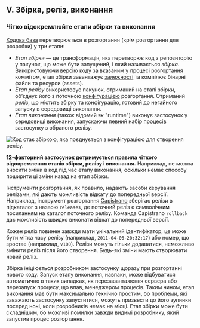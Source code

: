 ## V. Збірка, реліз, виконання
### Чітко відокремлюйте етапи збірки та виконання

[Кодова база](./codebase) перетворюється в розгортання (крім розгортання для розробки) у три етапи:

* *Етап збірки* — це трансформація, яка перетворює код з репозиторію у пакунок, що може бути запущений, і який називається *збірка*. Використовуючи версію коду за вказаним у процесі розгортання коммітом, етап збірки завантажує [залежності](./dependencies) та компілює бінарні файли та ресурси (assets).
* *Етап релізу* використовує пакунок, отриманий на етапі збірки, обʼєднує його з поточною [конфігурацією](./config) розгортання. Отриманий *реліз*, що містить збірку та конфігурацію, готовий до негайного запуску в середовищі виконання.
* *Етап виконання* (також відомий як "runtime") виконує застосунок у середовищі виконання, запускаючи певний набір [процесів](./processes) застосунку з обраного релізу.

![Код стає збіркою, яка поєднується з конфігурацією для створення релізу.](/images/release.png)

**12-факторний застосунок дотримується правила чіткого відокремлення етапів збірки, релізу і виконання.** Наприклад, не можна вносити зміни в код під час етапу виконання, оскільки немає способу поширити ці зміни назад на етап збірки.

Інструменти розгортання, як правило, надають засоби керування релізами, які дають можливість відкату до попередньої версії. Наприклад, інструмент розгортання [Capistrano](https://github.com/capistrano/capistrano/wiki) зберігає релізи в підкаталог з назвою `releases`, де поточний реліз є символічним посиланням на каталог поточного релізу. Команда Capistrano `rollback` дає можливість швидко виконати відкат до попередньої версії.

Кожен реліз повинен завжди мати унікальний ідентифікатор, це може бути мітка часу релізу (наприклад, `2011-04-06-20:32:17`) або номер, що зростає (наприклад, `v100`). Релізи можуть тільки додаватися, неможливо змінити реліз після його створення. Будь-які зміни мають створювати новий реліз.

Збірка ініціюється розробником застосунку щоразу при розгортанні нового коду. Запуск етапу виконання, навпаки, може відбуватися автоматично в таких випадках, як перезавантаження сервера або перезапуск процесу, що впав, менеджером процесів. Таким чином, етап виконання має бути максимально технічно простим, бо проблеми, які заважають застосунку запуститися, можуть призвести до його зупинки посеред ночі, коли розробників немає на місці. Етап збірки може бути складнішим, бо можливі помилки завжди видимі розробнику, який запустив процес розгортання.
